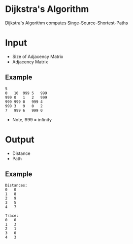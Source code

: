 # Dijkstra's Algorithm

Dijkstra's Algorithm computes Singe-Source-Shortest-Paths

# Input
*  Size of Adjacency Matrix
*  Adjacency Matrix

## Example
```
5
0 	10 	999 5 	999
999	0 	1 	2 	999
999 999 0 	999 4
999 3 	9 	0 	2
7 	999 6 	999 0
```

*  Note, 999 = infinity

# Output
*  Distance 
*  Path

## Example
```
Distances:
0	0
1	8
2	9
3	5
4	7

Trace:
0	0
1	3
2	1
3	0
4	3	
```